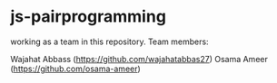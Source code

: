 # js-pairprogramming
working as a team in this repository.
Team members:

Wajahat Abbass (https://github.com/wajahatabbas27)
Osama Ameer (https://github.com/osama-ameer)

